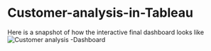 # Customer-analysis-in-Tableau

Here is a snapshot of how the interactive final dashboard looks like
![Customer analysis -Dashboard](https://github.com/Samuel-Muchai-Kuria/Customer-analysis-in-Tableau/assets/88973172/72b55d9a-4102-49c5-87f6-e10ecc6b5e40)

